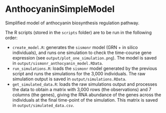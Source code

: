 # AnthocyaninSimpleModel
Simplified model of anthocyanin biosynthesis regulation pathway.

The R scripts (stored in the `scripts` folder) are to be run in the following order:

- `create_model.R`: generates the `sismonr` model (GRN + in silico individuals), and runs one simulation to check the time-course gene expression (see `output/plot_one_simulation.png`). The model is saved in `output/sismonr_anthocyanin_model.RData`.
- `run_simulations.R`: loads the `sismonr` model generated by the previous script and runs the simulations for the 3,000 individuals. The raw simulation output is saved in `output/simulations.RData`.
- `get_simulated_data.R`: loads the raw simulations output and processes the data to obtain a matrix with 3,000 rows (the observations) and 7 columns (the genes), giving the RNA abundance of the genes across the individuals at the final time-point of the simulation. This matrix is saved in `output/simulated_data.csv`.
